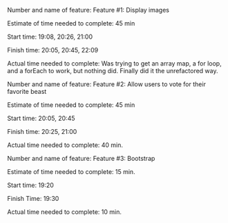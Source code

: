 Number and name of feature: Feature #1: Display images

Estimate of time needed to complete: 45 min

Start time: 19:08, 20:26, 21:00

Finish time: 20:05, 20:45, 22:09

Actual time needed to complete: Was trying to get an array map, a for loop, and a forEach to work, but nothing did.  Finally did it the unrefactored way.

Number and name of feature: Feature #2: Allow users to vote for their favorite beast

Estimate of time needed to complete: 45 min

Start time: 20:05, 20:45

Finish time: 20:25, 21:00

Actual time needed to complete: 40 min.

Number and name of feature: Feature #3: Bootstrap

Estimate of time needed to complete: 15 min.

Start time: 19:20

Finish Time: 19:30

Actual time needed to complete: 10 min.